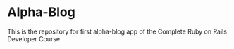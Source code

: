 # Alpha-Blog

This is the repository for first alpha-blog app of the Complete Ruby on Rails Developer Course


